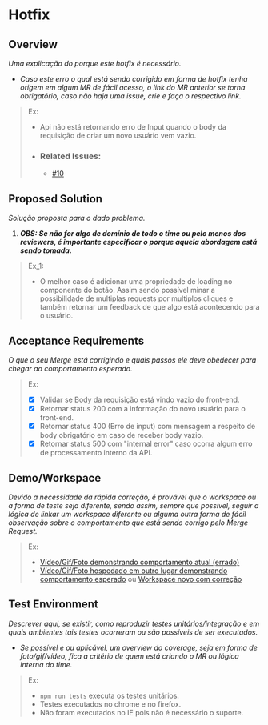 # Hotfix

## Overview
_Uma explicação do porque este hotfix é necessário._

- _Caso este erro o qual está sendo corrigido em forma de hotfix tenha origem em algum MR de fácil acesso, o link do MR anterior se torna obrigatório, caso não haja uma issue, crie e faça o respectivo link._

>Ex: 
> - Api não está retornando erro de Input quando o body da requisição de criar um novo usuário vem vazio.
> - ### **Related Issues:**
>   - [#10](https://google.com.br)

## Proposed Solution

_Solução proposta para o dado problema._

1. _**OBS: Se não for algo de domínio de todo o time ou pelo menos dos reviewers, é importante especificar o porque aquela abordagem está sendo tomada.**_

>Ex_1: 
>- O melhor caso é adicionar uma propriedade de loading no componente do botão. Assim sendo possível minar a possibilidade de multiplas requests por multiplos cliques e também retornar um feedback de que algo está acontecendo para o usuário.

## Acceptance Requirements
_O que o seu Merge está corrigindo e quais passos ele deve obedecer para chegar ao comportamento esperado._

>Ex:
> - [x] Validar se Body da requisição está vindo vazio do front-end.
> - [x] Retornar status 200 com a informação do novo usuário para o front-end.
> - [x] Retornar status 400 (Erro de input) com mensagem a respeito de body obrigatório em caso de receber body vazio.
> - [x] Retornar status 500 com "internal error" caso ocorra algum erro de processamento interno da API.

## Demo/Workspace

_Devido a necessidade da rápida correção, é provável que o workspace ou a forma de teste seja diferente, sendo assim, sempre que possível, seguir a lógica de linkar um workspace diferente ou alguma outra forma de fácil observação sobre o comportamento que está sendo corrigo pelo Merge Request._

>Ex: 
>- [Vídeo/Gif/Foto demonstrando comportamento atual (errado)](https://gitlab.com/)
>- [Vídeo/Gif/Foto hospedado em outro lugar demonstrando comportamento esperado](https://gitlab.com/) ou [Workspace novo com correção](https://gitlab.com/)

## Test Environment
_Descrever aqui, se existir, como reproduzir testes unitários/integração e em quais ambientes tais testes ocorreram ou são possíveis de ser executados._

- _Se possível e ou aplicável, um overview do coverage, seja em forma de foto/gif/vídeo, fica a critério de quem está criando o MR ou lógica interna do time._


>Ex: 
>- ```npm run tests``` executa os testes unitários.
>- Testes executados no chrome e no firefox.
>- Não foram executados no IE pois não é necessário o suporte.